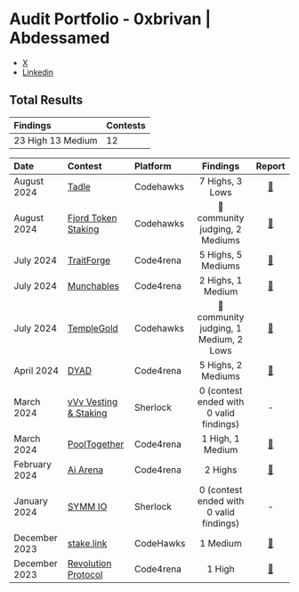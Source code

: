 # Audit Portfolio - 0xbrivan | Abdessamed


- [X](https://twitter.com/bri_samed)
- [Linkedin](https://www.linkedin.com/in/rezazi-mohamed-abdessamed/)

## Total Results


| Findings             | Contests    | 
|:-------------------|:-------------|
| 23 High 13 Medium   | 12 |

| Date             | Contest                                                                       | Platform                                                                                 | Findings | Report | 
|:-------------------|:------------------------------------------------------------------------------|:--------------------------------------------------------------------------------------------|:-------:| :-------:|
|August 2024  | [Tadle](https://codehawks.cyfrin.io/c/2024-08-tadle) | Codehawks | 7 Highs, 3 Lows | [📝](/reports/Tadle/README.md)
|August 2024  | [Fjord Token Staking](https://codehawks.cyfrin.io/c/2024-08-fjord) | Codehawks | 🥇 community judging, 2 Mediums | [📝](./reports/FjordStaking/README.md)
|July 2024  | [TraitForge](https://code4rena.com/audits/2024-07-traitforge) | Code4rena | 5 Highs, 5 Mediums | [📝](./reports/TraitForge/README.md)
|July 2024  | [Munchables](https://code4rena.com/audits/2024-07-munchables#top) | Code4rena | 2 Highs, 1 Medium | [📝](./reports/Munchables/README.md)
|July 2024  | [TempleGold](https://codehawks.cyfrin.io/c/2024-07-templegold/) | Codehawks | 🥇 community judging, 1 Medium, 2 Lows | [📝](./reports/TempleGold/README.md)
|April 2024  | [DYAD](https://code4rena.com/audits/2024-04-dyad#top) | Code4rena | 5 Highs, 2 Mediums | [📝](./reports/DYAD/README.md)
|March 2024  | [vVv Vesting & Staking](https://audits.sherlock.xyz/contests/278) | Sherlock | 0 (contest ended with 0 valid findings) | -
|March 2024  | [PoolTogether](https://code4rena.com/audits/2024-03-pooltogether#top) | Code4rena | 1 High, 1 Medium | [📝](./reports/PoolTogether/README.md)
|February 2024  | [Ai Arena](https://code4rena.com/audits/2024-02-ai-arena#top) | Code4rena | 2 Highs | [📝](./reports/AiArena/README.md)
|January 2024  | [SYMM IO](https://audits.sherlock.xyz/contests/144) | Sherlock | 0 (contest ended with 0 valid findings) | -
|December 2023  | [stake.link](https://www.codehawks.com/contests/clqf7mgla0001yeyfah59c674) | CodeHawks | 1 Medium | [📝](./reports/StakeLink/README.md)
|December 2023  | [Revolution Protocol](https://code4rena.com/audits/2023-12-revolution-protocol#top) | Code4rena | 1 High | [📝](./reports/Revolution%20Protocol/README.md)

